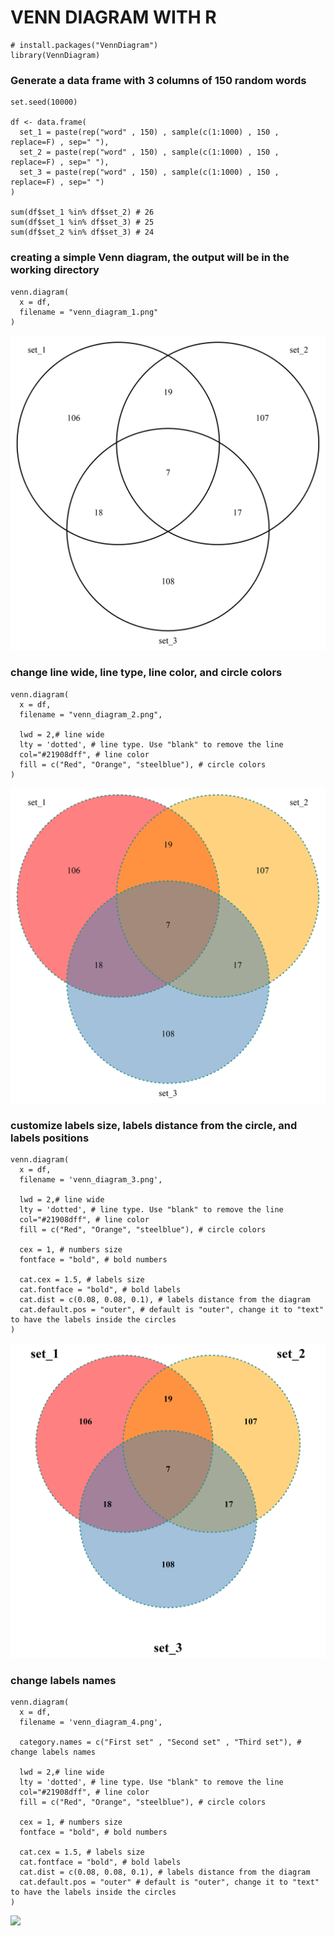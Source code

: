 # VENN DIAGRAM WITH R

```
# install.packages("VennDiagram")
library(VennDiagram)
```

### Generate a data frame with 3 columns of 150 random words

```
set.seed(10000)

df <- data.frame(
  set_1 = paste(rep("word" , 150) , sample(c(1:1000) , 150 , replace=F) , sep=" "),
  set_2 = paste(rep("word" , 150) , sample(c(1:1000) , 150 , replace=F) , sep=" "),
  set_3 = paste(rep("word" , 150) , sample(c(1:1000) , 150 , replace=F) , sep=" ")
)

sum(df$set_1 %in% df$set_2) # 26
sum(df$set_1 %in% df$set_3) # 25
sum(df$set_2 %in% df$set_3) # 24
```

### creating a simple Venn diagram, the output will be in the working directory

```
venn.diagram(
  x = df,
  filename = "venn_diagram_1.png"
)
```

![](venn_diagram_1.png)

### change line wide, line type, line color, and circle colors

```
venn.diagram(
  x = df,
  filename = "venn_diagram_2.png",

  lwd = 2,# line wide
  lty = 'dotted', # line type. Use "blank" to remove the line
  col="#21908dff", # line color
  fill = c("Red", "Orange", "steelblue"), # circle colors
)
```
![](venn_diagram_2.png)

### customize labels size, labels distance from the circle, and labels positions

```
venn.diagram(
  x = df,
  filename = 'venn_diagram_3.png',
  
  lwd = 2,# line wide
  lty = 'dotted', # line type. Use "blank" to remove the line
  col="#21908dff", # line color
  fill = c("Red", "Orange", "steelblue"), # circle colors
  
  cex = 1, # numbers size
  fontface = "bold", # bold numbers
  
  cat.cex = 1.5, # labels size
  cat.fontface = "bold", # bold labels
  cat.dist = c(0.08, 0.08, 0.1), # labels distance from the diagram
  cat.default.pos = "outer", # default is "outer", change it to "text" to have the labels inside the circles
)  
```

![](venn_diagram_3.png)

### change labels names

```
venn.diagram(
  x = df,
  filename = 'venn_diagram_4.png',
  
  category.names = c("First set" , "Second set" , "Third set"), # change labels names
  
  lwd = 2,# line wide
  lty = 'dotted', # line type. Use "blank" to remove the line
  col="#21908dff", # line color
  fill = c("Red", "Orange", "steelblue"), # circle colors
  
  cex = 1, # numbers size
  fontface = "bold", # bold numbers
  
  cat.cex = 1.5, # labels size
  cat.fontface = "bold", # bold labels
  cat.dist = c(0.08, 0.08, 0.1), # labels distance from the diagram
  cat.default.pos = "outer" # default is "outer", change it to "text" to have the labels inside the circles
)
```
![]("venn_diagram_4.png")

